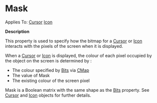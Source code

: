 




<h1 class="heading"><span class="name">Mask</span></h1>

Applies To: [Cursor](./cursor.md) [Icon](./icon.md)


**Description**


This property is used to specify how the bitmap for a [Cursor](./cursor.md) or [Icon](./icon.md) interacts with the pixels of the screen when it is displayed.


When a [Cursor](./cursor.md) or [Icon](./icon.md) is displayed, the colour of each pixel occupied by the object on the screen is determined by :

- The colour specified by [Bits](bits.md) via [CMap](cmap.md)
- The value of Mask
- The existing colour of the screen pixel

Mask is a Boolean matrix with the same shape as the [Bits](bits.md) property. See [Cursor](./cursor.md) and [Icon](./icon.md) objects for further details.



